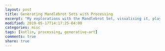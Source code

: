 ```yaml
---
layout: post
title: Generating Mandlebrot Sets with Processing
excerpt: "My explorations with the Mandlebrot Set, visualising it, playing around with it, etc."
modified: 2019-05-17T14:17:25-04:00
categories: misc
tags: [kotlin, processing, generative-art]
comments: true
share: true
---
```


